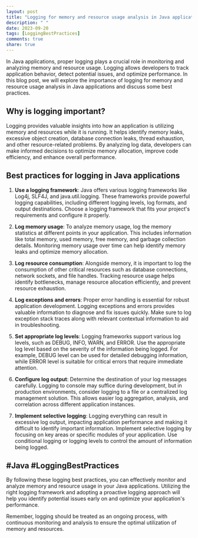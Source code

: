 ```yaml
---
layout: post
title: "Logging for memory and resource usage analysis in Java applications"
description: " "
date: 2023-09-20
tags: [LoggingBestPractices]
comments: true
share: true
---
```


In Java applications, proper logging plays a crucial role in monitoring and analyzing memory and resource usage. Logging allows developers to track application behavior, detect potential issues, and optimize performance. In this blog post, we will explore the importance of logging for memory and resource usage analysis in Java applications and discuss some best practices.

## Why is logging important?

Logging provides valuable insights into how an application is utilizing memory and resources while it is running. It helps identify memory leaks, excessive object creation, database connection leaks, thread exhaustion, and other resource-related problems. By analyzing log data, developers can make informed decisions to optimize memory allocation, improve code efficiency, and enhance overall performance.

## Best practices for logging in Java applications

1. **Use a logging framework**: Java offers various logging frameworks like Log4j, SLF4J, and java.util.logging. These frameworks provide powerful logging capabilities, including different logging levels, log formats, and output destinations. Choose a logging framework that fits your project's requirements and configure it properly.

2. **Log memory usage**: To analyze memory usage, log the memory statistics at different points in your application. This includes information like total memory, used memory, free memory, and garbage collection details. Monitoring memory usage over time can help identify memory leaks and optimize memory allocation.

3. **Log resource consumption**: Alongside memory, it is important to log the consumption of other critical resources such as database connections, network sockets, and file handles. Tracking resource usage helps identify bottlenecks, manage resource allocation efficiently, and prevent resource exhaustion.

4. **Log exceptions and errors**: Proper error handling is essential for robust application development. Logging exceptions and errors provides valuable information to diagnose and fix issues quickly. Make sure to log exception stack traces along with relevant contextual information to aid in troubleshooting.

5. **Set appropriate log levels**: Logging frameworks support various log levels, such as DEBUG, INFO, WARN, and ERROR. Use the appropriate log level based on the severity of the information being logged. For example, DEBUG level can be used for detailed debugging information, while ERROR level is suitable for critical errors that require immediate attention.

6. **Configure log output**: Determine the destination of your log messages carefully. Logging to console may suffice during development, but in production environments, consider logging to a file or a centralized log management solution. This allows easier log aggregation, analysis, and correlation across different application instances.

7. **Implement selective logging**: Logging everything can result in excessive log output, impacting application performance and making it difficult to identify important information. Implement selective logging by focusing on key areas or specific modules of your application. Use conditional logging or logging levels to control the amount of information being logged.

## #Java #LoggingBestPractices

By following these logging best practices, you can effectively monitor and analyze memory and resource usage in your Java applications. Utilizing the right logging framework and adopting a proactive logging approach will help you identify potential issues early on and optimize your application's performance.

Remember, logging should be treated as an ongoing process, with continuous monitoring and analysis to ensure the optimal utilization of memory and resources.